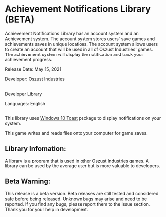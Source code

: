 # Achievement Notifications Library (BETA)

Achievement Notifications Library has an account system and an Achievement system. The account system stores users' save games and achievements saves in unique locations. The account system allows users to create an account that will be used in all of Oszust Industries' games. The achievement system will display the notification and track your achievement progress.

Release Date: May 15, 2021

Developer: Oszust Industries

<br /> Developer Library

Languages: English

<br /> This library uses [Windows 10 Toast](https://pypi.org/project/win10toast/) package to display notifications on your system.

This game writes and reads files onto your computer for game saves.

## Library Infomation:

A library is a program that is used in other Oszust Industries games. A library can be used by the average user but is more valuable to developers.

## Beta Warning:

This release is a beta version. Beta releases are still tested and considered safe before being released. Unknown bugs may arise and need to be reported. If you find any bugs, please report them to the issue section. Thank you for your help in development.
